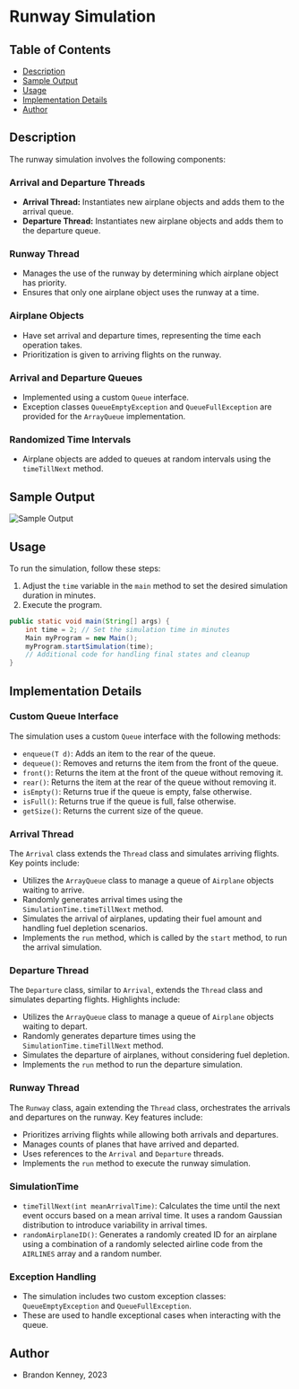 # Runway Simulation

## Table of Contents

- [Description](#description)
- [Sample Output](#author)
- [Usage](#usage)
- [Implementation Details](#implementation-details)
- [Author](#author)

## Description

The runway simulation involves the following components:

### Arrival and Departure Threads

- **Arrival Thread:** Instantiates new airplane objects and adds them to the arrival queue.
- **Departure Thread:** Instantiates new airplane objects and adds them to the departure queue.

### Runway Thread

- Manages the use of the runway by determining which airplane object has priority.
- Ensures that only one airplane object uses the runway at a time.

### Airplane Objects

- Have set arrival and departure times, representing the time each operation takes.
- Prioritization is given to arriving flights on the runway.

### Arrival and Departure Queues

- Implemented using a custom `Queue` interface.
- Exception classes `QueueEmptyException` and `QueueFullException` are provided for the `ArrayQueue` implementation.

### Randomized Time Intervals

- Airplane objects are added to queues at random intervals using the `timeTillNext` method.

## Sample Output

![Sample Output](planeThreads/planeThreads/runwaySimulation/sampleOutput.png "Runway Simulation Sample Output")

## Usage

To run the simulation, follow these steps:

1. Adjust the `time` variable in the `main` method to set the desired simulation duration in minutes.
2. Execute the program.

```java
public static void main(String[] args) { 
    int time = 2; // Set the simulation time in minutes
    Main myProgram = new Main();
    myProgram.startSimulation(time);
    // Additional code for handling final states and cleanup
}
```

## Implementation Details

### Custom Queue Interface

The simulation uses a custom `Queue` interface with the following methods:

- `enqueue(T d)`: Adds an item to the rear of the queue.
- `dequeue()`: Removes and returns the item from the front of the queue.
- `front()`: Returns the item at the front of the queue without removing it.
- `rear()`: Returns the item at the rear of the queue without removing it.
- `isEmpty()`: Returns true if the queue is empty, false otherwise.
- `isFull()`: Returns true if the queue is full, false otherwise.
- `getSize()`: Returns the current size of the queue.

### Arrival Thread

The `Arrival` class extends the `Thread` class and simulates arriving flights. Key points include:

- Utilizes the `ArrayQueue` class to manage a queue of `Airplane` objects waiting to arrive.
- Randomly generates arrival times using the `SimulationTime.timeTillNext` method.
- Simulates the arrival of airplanes, updating their fuel amount and handling fuel depletion scenarios.
- Implements the `run` method, which is called by the `start` method, to run the arrival simulation.

### Departure Thread

The `Departure` class, similar to `Arrival`, extends the `Thread` class and simulates departing flights. Highlights include:

- Utilizes the `ArrayQueue` class to manage a queue of `Airplane` objects waiting to depart.
- Randomly generates departure times using the `SimulationTime.timeTillNext` method.
- Simulates the departure of airplanes, without considering fuel depletion.
- Implements the `run` method to run the departure simulation.

### Runway Thread

The `Runway` class, again extending the `Thread` class, orchestrates the arrivals and departures on the runway. Key features include:

- Prioritizes arriving flights while allowing both arrivals and departures.
- Manages counts of planes that have arrived and departed.
- Uses references to the `Arrival` and `Departure` threads.
- Implements the `run` method to execute the runway simulation.

### SimulationTime

- `timeTillNext(int meanArrivalTime)`: Calculates the time until the next event occurs based on a mean arrival time. It uses a random Gaussian distribution to introduce variability in arrival times.
- `randomAirplaneID()`: Generates a randomly created ID for an airplane using a combination of a randomly selected airline code from the `AIRLINES` array and a random number.


### Exception Handling

- The simulation includes two custom exception classes: `QueueEmptyException` and `QueueFullException`. 
- These are used to handle exceptional cases when interacting with the queue.

## Author
- Brandon Kenney, 2023
